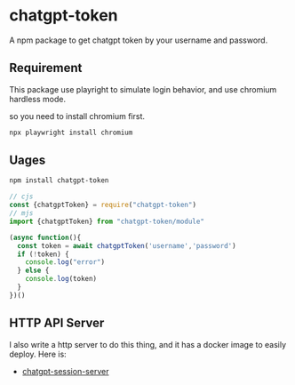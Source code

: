 # chatgpt-token
A npm package to get chatgpt token by your username and password.

## Requirement

This package use playright to  simulate login behavior, and use chromium hardless mode.

so you need to install chromium first.

```bash
npx playwright install chromium
```

## Uages
```bash
npm install chatgpt-token
```

```js
// cjs
const {chatgptToken} = require("chatgpt-token")
// mjs
import {chatgptToken} from "chatgpt-token/module"

(async function(){
  const token = await chatgptToken('username','password')
  if (!token) {
    console.log("error")
  } else {
    console.log(token)
  }
})()

```

## HTTP API Server
I also write a http server to do this thing, and it has a docker image to easily deploy. Here is:

- [chatgpt-session-server](https://github.com/Mereithhh/chatgpt-session-server)